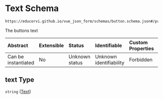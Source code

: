 # Text Schema

```txt
https://educorvi.github.io/vue_json_form/schemas/button.schema.json#/properties/text
```

The buttons text

| Abstract            | Extensible | Status         | Identifiable            | Custom Properties | Additional Properties | Access Restrictions | Defined In                                                                  |
| :------------------ | :--------- | :------------- | :---------------------- | :---------------- | :-------------------- | :------------------ | :-------------------------------------------------------------------------- |
| Can be instantiated | No         | Unknown status | Unknown identifiability | Forbidden         | Allowed               | none                | [button.schema.json*](../schemas/button.schema.json "open original schema") |

## text Type

`string` ([Text](button-properties-text.md))
